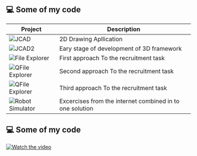 ## 💻 Some of my code

| Project | Description |
| ------------- | ------------- |
| ![JCAD](https://github.com/oBornToCreateo/JezierCad)  | 2D Drawing Apllication  |
| ![JCAD2](https://github.com/oBornToCreateo/JCAD2)  | Eary stage of development of 3D framework  |
| ![File Explorer](https://github.com/oBornToCreateo/File_Explorer) | First approach To the recruitment task  |
| ![QFile Explorer](https://github.com/oBornToCreateo/QT_FILE_Explorer) | Second approach To the recruitment task  |
| ![QFile Explorer](https://github.com/oBornToCreateo/QT_Widgets_FILE_Explorer) | Third approach To the recruitment task  |
| ![Robot Simulator](https://github.com/oBornToCreateo/WEB-EXCERCISES)  | Excercises from the internet combined in to one solution  |
 
## 💻 Some of my code

[![Watch the video]()](https://user-images.githubusercontent.com/31966031/187514716-f96dce37-fe23-4a5a-a4bd-3d39303a3864.mp4)


 
